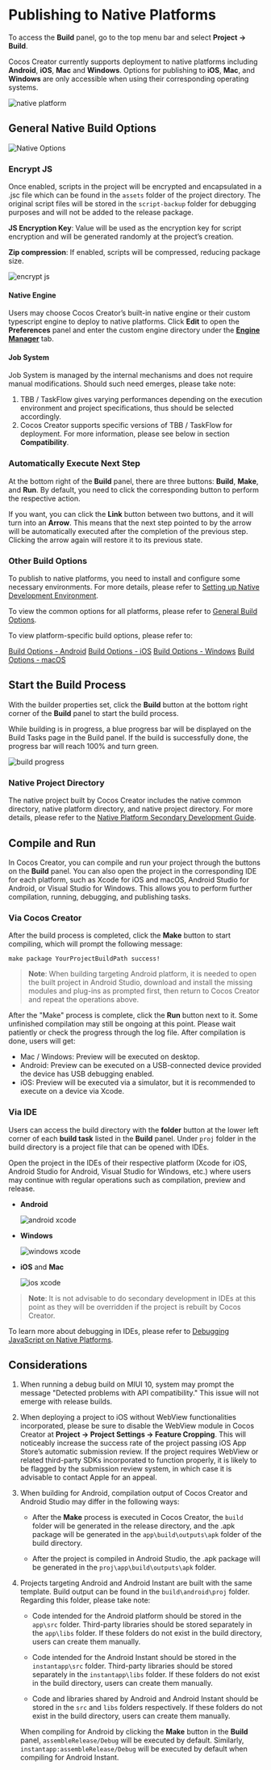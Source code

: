 # Publishing to Native Platforms

To access the **Build** panel, go to the top menu bar and select **Project -> Build**.

Cocos Creator currently supports deployment to native platforms including **Android**, **iOS**, **Mac** and **Windows**. Options for publishing to **iOS**, **Mac**, and **Windows** are only accessible when using their corresponding operating systems.

![native platform](publish-native/native-platform.png)

## General Native Build Options

![Native Options](publish-native/native-options.png)

### Encrypt JS

Once enabled, scripts in the project will be encrypted and encapsulated in a .jsc file which can be found in the `assets` folder of the project directory. The original script files will be stored in the `script-backup` folder for debugging purposes and will not be added to the release package.

**JS Encryption Key**: Value will be used as the encryption key for script encryption and will be generated randomly at the project’s creation.

**Zip compression**: If enabled, scripts will be compressed, reducing package size.

![encrypt js](publish-native/encrypt-js.png)

#### Native Engine

Users may choose Cocos Creator’s built-in native engine or their custom typescript engine to deploy to native platforms. Click **Edit** to open the **Preferences** panel and enter the custom engine directory under the **[Engine Manager](../preferences/index.md#engine-manager)** tab.

#### Job System

Job System is managed by the internal mechanisms and does not require manual modifications. Should such need emerges, please take note:

1. TBB / TaskFlow gives varying performances depending on the execution environment and project specifications, thus should be selected accordingly.
2. Cocos Creator supports specific versions of TBB / TaskFlow for deployment. For more information, please see below in section **Compatibility**.

### Automatically Execute Next Step

At the bottom right of the **Build** panel, there are three buttons: **Build**, **Make**, and **Run**. By default, you need to click the corresponding button to perform the respective action.

If you want, you can click the **Link** button between two buttons, and it will turn into an **Arrow**. This means that the next step pointed to by the arrow will be automatically executed after the completion of the previous step. Clicking the arrow again will restore it to its previous state.

### Other Build Options

To publish to native platforms, you need to install and configure some necessary environments. For more details, please refer to [Setting up Native Development Environment](setup-native-development.md).

To view the common options for all platforms, please refer to [General Build Options](build-options.md).

To view platform-specific build options, please refer to:

[Build Options - Android](./android/build-options-android.md)
[Build Options - iOS](./ios/build-options-ios.md)
[Build Options - Windows](./windows/build-options-windows.md)
[Build Options - macOS](./mac/build-options-mac.md)

## Start the Build Process

With the builder properties set, click the **Build** button at the bottom right corner of the **Build** panel to start the build process.

While building is in progress, a blue progress bar will be displayed on the Build Tasks page in the Build panel. If the build is successfully done, the progress bar will reach 100% and turn green.

![build progress](publish-native/build-progress-windows.png)

### Native Project Directory

The native project built by Cocos Creator includes the native common directory, native platform directory, and native project directory. For more details, please refer to the [Native Platform Secondary Development Guide](../../advanced-topics/native-secondary-development.md).

## Compile and Run

In Cocos Creator, you can compile and run your project through the buttons on the **Build** panel. You can also open the project in the corresponding IDE for each platform, such as Xcode for iOS and macOS, Android Studio for Android, or Visual Studio for Windows. This allows you to perform further compilation, running, debugging, and publishing tasks.

### Via Cocos Creator

After the build process is completed, click the **Make** button to start compiling, which will prompt the following message:

`make package YourProjectBuildPath success!`

> **Note**: When building targeting Android platform, it is needed to open the built project in Android Studio, download and install the missing modules and plug-ins as prompted first, then return to Cocos Creator and repeat the operations above.

After the "Make" process is complete, click the **Run** button next to it. Some unfinished compilation may still be ongoing at this point. Please wait patiently or check the progress through the log file. After compilation is done, users will get:

- Mac / Windows: Preview will be executed on desktop.
- Android: Preview can be executed on a USB-connected device provided the device has USB debugging enabled.
- iOS: Preview will be executed via a simulator, but it is recommended to execute on a device via Xcode.

### Via IDE

Users can access the build directory with the **folder** button at the lower left corner of each **build task** listed in the **Build** panel. Under `proj` folder in the build directory is a project file that can be opened with IDEs.

Open the project in the IDEs of their respective platform (Xcode for iOS, Android Studio for Android, Visual Studio for Windows, etc.) where users may continue with regular operations such as compilation, preview and release.

- **Android**

  ![android xcode](publish-native/android-studio.png)

- **Windows**

  ![windows xcode](publish-native/windows-vs.png)

- **iOS** and **Mac**

  ![ios xcode](publish-native/ios-xcode.png)

> **Note**: It is not advisable to do secondary development in IDEs at this point as they will be overridden if the project is rebuilt by Cocos Creator.

To learn more about debugging in IDEs, please refer to [Debugging JavaScript on Native Platforms](debug-jsb.md).

## Considerations

1. When running a debug build on MIUI 10, system may prompt the message "Detected problems with API compatibility." This issue will not emerge with release builds.

2. When deploying a project to iOS without WebView functionalities incorporated, please be sure to disable the WebView module in Cocos Creator at **Project -> Project Settings -> Feature Cropping**. This will noticeably increase the success rate of the project passing iOS App Store’s automatic submission review. If the project requires WebView or related third-party SDKs incorporated to function properly, it is likely to be flagged by the submission review system, in which case it is advisable to contact Apple for an appeal.

3. When building for Android, compilation output of Cocos Creator and Android Studio may differ in the following ways:

    - After the **Make** process is executed in Cocos Creator, the `build` folder will be generated in the release directory, and the .apk package will be generated in the `app\build\outputs\apk` folder of the build directory.

    - After the project is compiled in Android Studio, the .apk package will be generated in the `proj\app\build\outputs\apk` folder.

4. Projects targeting Android and Android Instant are built with the same template. Build output can be found in the `build\android\proj` folder. Regarding this folder, please take note:

    - Code intended for the Android platform should be stored in the `app\src` folder. Third-party libraries should be stored separately in the `app\libs` folder. If these folders do not exist in the build directory, users can create them manually.

    - Code intended for the Android Instant should be stored in the `instantapp\src` folder. Third-party libraries should be stored separately in the `instantapp\libs` folder. If these folders do not exist in the build directory, users can create them manually.

    - Code and libraries shared by Android and Android Instant should be stored in the `src` and `libs` folders respectively. If these folders do not exist in the build directory, users can create them manually.

    When compiling for Android by clicking the **Make** button in the **Build** panel, `assembleRelease/Debug` will be executed by default. Similarly, `instantapp:assembleRelease/Debug` will be executed by default when compiling for Android Instant.
